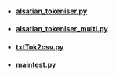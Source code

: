 - #### [alsatian_tokeniser.py](alsatian_tokeniser.py)  





- #### [alsatian_tokeniser_multi.py](alsatian_tokeniser_multi.py) 





- #### [txtTok2csv.py](txtTok2csv.py) 







- #### [maintest.py](maintest.py) 